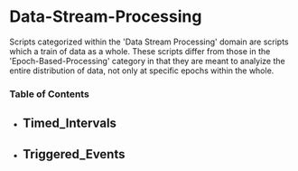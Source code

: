 Data-Stream-Processing
======================

Scripts categorized within the 'Data Stream Processing' domain are scripts which a train of data as a whole. These scripts differ from those in the 'Epoch-Based-Processing' category in that they are meant to analyize the entire distribution of data, not only at specific epochs within the whole.

### Table of Contents
- Timed_Intervals
	- 
- Triggered_Events
	- 
